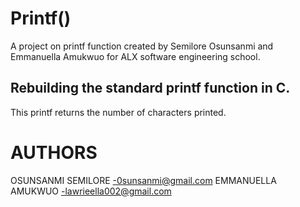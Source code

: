# Printf()
A project on printf function created by Semilore Osunsanmi and Emmanuella Amukwuo for ALX software engineering school.

## Rebuilding the standard printf function in C.
This printf returns the number of characters printed.  

# AUTHORS
OSUNSANMI  SEMILORE -0sunsanmi@gmail.com
EMMANUELLA  AMUKWUO -lawrieella002@gmail.com